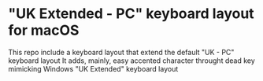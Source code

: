 # "UK Extended - PC" keyboard layout for macOS

This repo include a keyboard layout that extend the default "UK - PC" keyboard layout
It adds, mainly, easy accented character throught dead key mimicking Windows "UK Extended" keyboard layout
